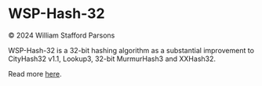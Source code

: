 # WSP-Hash-32

© 2024 William Stafford Parsons

WSP-Hash-32 is a 32-bit hashing algorithm as a substantial improvement to CityHash32 v1.1, Lookup3, 32-bit MurmurHash3 and XXHash32.

Read more [here](https://williamstaffordparsons.github.io/wsp-hash-32/).
